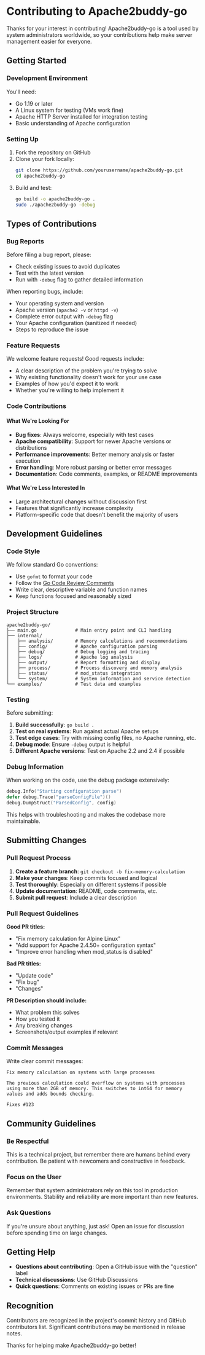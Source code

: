 # Contributing to Apache2buddy-go

Thanks for your interest in contributing! Apache2buddy-go is a tool used by system administrators worldwide, so your contributions help make server management easier for everyone.

## Getting Started

### Development Environment

You'll need:
- Go 1.19 or later
- A Linux system for testing (VMs work fine)
- Apache HTTP Server installed for integration testing
- Basic understanding of Apache configuration

### Setting Up

1. Fork the repository on GitHub
2. Clone your fork locally:
   ```bash
   git clone https://github.com/yourusername/apache2buddy-go.git
   cd apache2buddy-go
   ```
3. Build and test:
   ```bash
   go build -o apache2buddy-go .
   sudo ./apache2buddy-go -debug
   ```

## Types of Contributions

### Bug Reports

Before filing a bug report, please:
- Check existing issues to avoid duplicates
- Test with the latest version
- Run with `-debug` flag to gather detailed information

When reporting bugs, include:
- Your operating system and version
- Apache version (`apache2 -v` or `httpd -v`)
- Complete error output with `-debug` flag
- Your Apache configuration (sanitized if needed)
- Steps to reproduce the issue

### Feature Requests

We welcome feature requests! Good requests include:
- A clear description of the problem you're trying to solve
- Why existing functionality doesn't work for your use case
- Examples of how you'd expect it to work
- Whether you're willing to help implement it

### Code Contributions

#### What We're Looking For

- **Bug fixes**: Always welcome, especially with test cases
- **Apache compatibility**: Support for newer Apache versions or distributions
- **Performance improvements**: Better memory analysis or faster execution
- **Error handling**: More robust parsing or better error messages
- **Documentation**: Code comments, examples, or README improvements

#### What We're Less Interested In

- Large architectural changes without discussion first
- Features that significantly increase complexity
- Platform-specific code that doesn't benefit the majority of users

## Development Guidelines

### Code Style

We follow standard Go conventions:
- Use `gofmt` to format your code
- Follow the [Go Code Review Comments](https://github.com/golang/go/wiki/CodeReviewComments)
- Write clear, descriptive variable and function names
- Keep functions focused and reasonably sized

### Project Structure

```
apache2buddy-go/
├── main.go              # Main entry point and CLI handling
├── internal/
│   ├── analysis/        # Memory calculations and recommendations
│   ├── config/          # Apache configuration parsing
│   ├── debug/           # Debug logging and tracing
│   ├── logs/            # Apache log analysis
│   ├── output/          # Report formatting and display
│   ├── process/         # Process discovery and memory analysis
│   ├── status/          # mod_status integration
│   └── system/          # System information and service detection
└── examples/            # Test data and examples
```

### Testing

Before submitting:

1. **Build successfully**: `go build .`
2. **Test on real systems**: Run against actual Apache setups
3. **Test edge cases**: Try with missing config files, no Apache running, etc.
4. **Debug mode**: Ensure `-debug` output is helpful
5. **Different Apache versions**: Test on Apache 2.2 and 2.4 if possible

### Debug Information

When working on the code, use the debug package extensively:
```go
debug.Info("Starting configuration parse")
defer debug.Trace("parseConfigFile")()
debug.DumpStruct("ParsedConfig", config)
```

This helps with troubleshooting and makes the codebase more maintainable.

## Submitting Changes

### Pull Request Process

1. **Create a feature branch**: `git checkout -b fix-memory-calculation`
2. **Make your changes**: Keep commits focused and logical
3. **Test thoroughly**: Especially on different systems if possible
4. **Update documentation**: README, code comments, etc.
5. **Submit pull request**: Include a clear description

### Pull Request Guidelines

**Good PR titles:**
- "Fix memory calculation for Alpine Linux"
- "Add support for Apache 2.4.50+ configuration syntax"
- "Improve error handling when mod_status is disabled"

**Bad PR titles:**
- "Update code"
- "Fix bug"
- "Changes"

**PR Description should include:**
- What problem this solves
- How you tested it
- Any breaking changes
- Screenshots/output examples if relevant

### Commit Messages

Write clear commit messages:
```
Fix memory calculation on systems with large processes

The previous calculation could overflow on systems with processes
using more than 2GB of memory. This switches to int64 for memory
values and adds bounds checking.

Fixes #123
```

## Community Guidelines

### Be Respectful

This is a technical project, but remember there are humans behind every contribution. Be patient with newcomers and constructive in feedback.

### Focus on the User

Remember that system administrators rely on this tool in production environments. Stability and reliability are more important than new features.

### Ask Questions

If you're unsure about anything, just ask! Open an issue for discussion before spending time on large changes.

## Getting Help

- **Questions about contributing**: Open a GitHub issue with the "question" label
- **Technical discussions**: Use GitHub Discussions
- **Quick questions**: Comments on existing issues or PRs are fine

## Recognition

Contributors are recognized in the project's commit history and GitHub contributors list. Significant contributions may be mentioned in release notes.

Thanks for helping make Apache2buddy-go better!